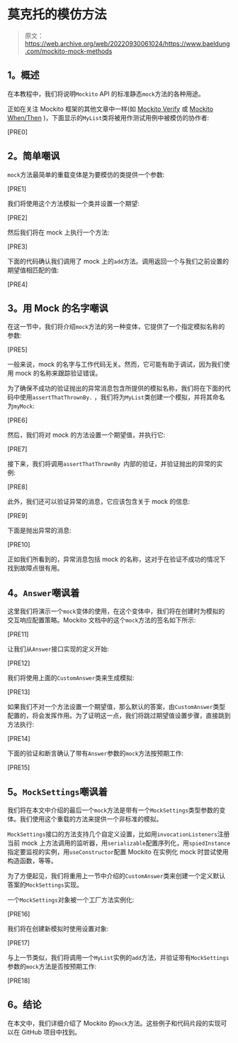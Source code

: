 # 莫克托的模仿方法

> 原文：<https://web.archive.org/web/20220930061024/https://www.baeldung.com/mockito-mock-methods>

## **1。概述**

在本教程中，我们将说明`Mockito` API 的标准静态`mock`方法的各种用途。

正如在关注 Mockito 框架的其他文章中一样(如 [Mockito Verify](/web/20221026103513/https://www.baeldung.com/mockito-verify) 或 [Mockito When/Then](/web/20221026103513/https://www.baeldung.com/mockito-behavior) )，下面显示的`MyList`类将被用作测试用例中被模仿的协作者:

[PRE0]

## **2。简单嘲讽**

`mock`方法最简单的重载变体是为要模仿的类提供一个参数:

[PRE1]

我们将使用这个方法模拟一个类并设置一个期望:

[PRE2]

然后我们将在 mock 上执行一个方法:

[PRE3]

下面的代码确认我们调用了 mock 上的`add`方法。调用返回一个与我们之前设置的期望值相匹配的值:

[PRE4]

## **3。用 Mock 的名字嘲讽**

在这一节中，我们将介绍`mock`方法的另一种变体，它提供了一个指定模拟名称的参数:

[PRE5]

一般来说，mock 的名字与工作代码无关。然而，它可能有助于调试，因为我们使用 mock 的名称来跟踪验证错误。

为了确保不成功的验证抛出的异常消息包含所提供的模拟名称，我们将在下面的代码中使用`assertThatThrownBy.`
，我们将为`MyList`类创建一个模拟，并将其命名为`myMock`:

[PRE6]

然后，我们将对 mock 的方法设置一个期望值，并执行它:

[PRE7]

接下来，我们将调用`assertThatThrownBy `内部的验证，并验证抛出的异常的实例:

[PRE8]

此外，我们还可以验证异常的消息，它应该包含关于 mock 的信息:

[PRE9]

下面是抛出异常的消息:

[PRE10]

正如我们所看到的，异常消息包括 mock 的名称，这对于在验证不成功的情况下找到故障点很有用。

## **4。`Answer`嘲讽着**

这里我们将演示一个`mock`变体的使用，在这个变体中，我们将在创建时为模拟的交互响应配置策略。Mockito 文档中的这个`mock`方法的签名如下所示:

[PRE11]

让我们从`Answer`接口实现的定义开始:

[PRE12]

我们将使用上面的`CustomAnswer`类来生成模拟:

[PRE13]

如果我们不对一个方法设置一个期望值，那么默认的答案，由`CustomAnswer`类型配置的，将会发挥作用。为了证明这一点，我们将跳过期望值设置步骤，直接跳到方法执行:

[PRE14]

下面的验证和断言确认了带有`Answer`参数的`mock`方法按预期工作:

[PRE15]

## **5。`MockSettings`嘲讽着**

我们将在本文中介绍的最后一个`mock`方法是带有一个`MockSettings`类型参数的变体。我们使用这个重载的方法来提供一个非标准的模拟。

`MockSettings`接口的方法支持几个自定义设置，比如用`invocationListeners`注册当前 mock 上方法调用的监听器，用`serializable`配置序列化，用`spiedInstance`指定要监视的实例，用`useConstructor`配置 Mockito 在实例化 mock 时尝试使用构造函数，等等。

为了方便起见，我们将重用上一节中介绍的`CustomAnswer`类来创建一个定义默认答案的`MockSettings`实现。

一个`MockSettings`对象被一个工厂方法实例化:

[PRE16]

我们将在创建新模拟时使用设置对象:

[PRE17]

与上一节类似，我们将调用一个`MyList`实例的`add`方法，并验证带有`MockSettings`参数的`mock`方法是否按预期工作:

[PRE18]

## **6。结论**

在本文中，我们详细介绍了 Mockito 的`mock`方法。这些例子和代码片段的实现可以在 GitHub 项目中找到。